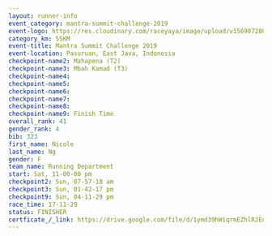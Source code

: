```yaml
---
layout: runner-info 
event_category: mantra-summit-challenge-2019 
event-logo: https://res.cloudinary.com/raceyaya/image/upload/v1569072809/logo/mantra-image_segrbx.jpg
category_km: 55KM 
event-title: Mantra Summit Challenge 2019 
event-location: Pasuruan, East Java, Indonesia 
checkpoint-name2: Mahapena (T2) 
checkpoint-name3: Mbah Kamad (T3) 
checkpoint-name4: 
checkpoint-name5: 
checkpoint-name6: 
checkpoint-name7: 
checkpoint-name8: 
checkpoint-name9: Finish Time
overall_rank: 41
gender_rank: 4
bib: 323
first_name: Nicole
last_name: Ng
gender: F
team_name: Running Department
start: Sat, 11-00-00 pm
checkpoint2: Sun, 07-57-18 am
checkpoint3: Sun, 01-42-17 pm
checkpoint9: Sun, 04-11-29 pm
race_time: 17-11-29
status: FINISHER
certficate_/_link: https://drive.google.com/file/d/1ymd39hWiqrmEZhlRJEnIzcWFRoYSJ6xX/view?usp=sharing
---
```

